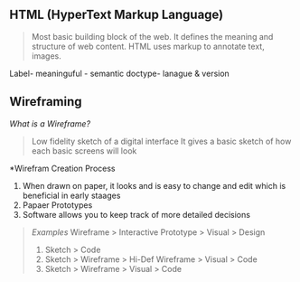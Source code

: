 ## HTML (HyperText Markup Language)
> Most basic building block of the web. It defines the meaning and structure of web content. HTML uses markup to annotate text, images.

Label- meaninguful - semantic 
doctype- lanague & version 

## Wireframing
*What is a Wireframe?*
> Low fidelity sketch of a digital interface
It gives a basic sketch of how each basic screens will look 

*Wirefram Creation Process
 
1. When drawn on paper, it looks and is easy to change and edit which is beneficial in early staages 
2. Papaer Prototypes
3. Software allows you to keep track of more detailed decisions
> *Examples*
> Wireframe > Interactive Prototype > Visual > Design 
> 1. Sketch > Code
> 1. Sketch > Wireframe > Hi-Def Wireframe > Visual > Code
> 1. Sketch > Wireframe > Visual > Code
